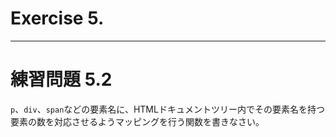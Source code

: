 # Exercise 5.

---
# 練習問題 5.2
`p`、`div`、`span`などの要素名に、HTMLドキュメントツリー内でその要素名を持つ要素の数を対応させるようマッピングを行う関数を書きなさい。

